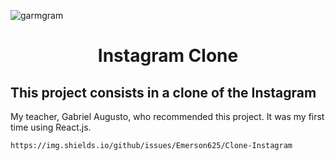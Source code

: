  ![garmgram](https://user-images.githubusercontent.com/110692035/198859505-156c5ab0-9596-4d51-a0b4-b84c152775ba.png)
 <h1 align="center">Instagram Clone</h1>
 
 <h2>This project consists in a clone of the Instagram</h2>
 
 <p>My teacher, Gabriel Augusto, who recommended this project. It was my first time using React.js.</p>
 

	https://img.shields.io/github/issues/Emerson625/Clone-Instagram
